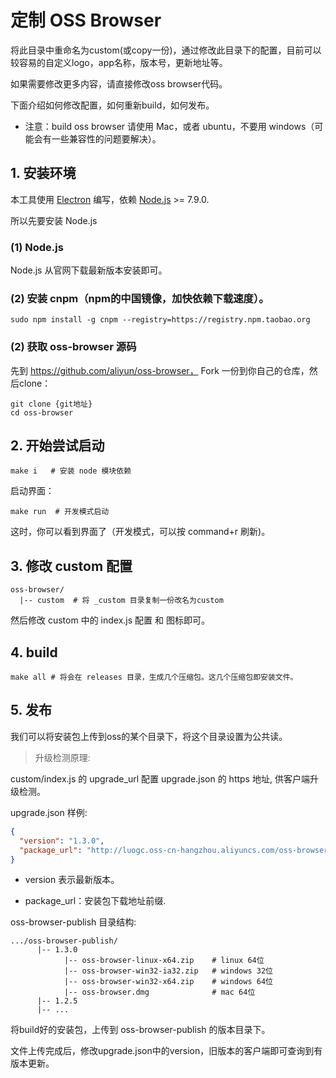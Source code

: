 # 定制 OSS Browser

将此目录中重命名为custom(或copy一份)，通过修改此目录下的配置，目前可以较容易的自定义logo，app名称，版本号，更新地址等。

如果需要修改更多内容，请直接修改oss browser代码。

下面介绍如何修改配置，如何重新build，如何发布。

* 注意：build oss browser 请使用 Mac，或者 ubuntu，不要用 windows（可能会有一些兼容性的问题要解决）。 

## 1. 安装环境

本工具使用 [Electron](https://electron.atom.io/) 编写，依赖 [Node.js](https://nodejs.org) >= 7.9.0.

所以先要安装 Node.js

### (1) Node.js

Node.js 从官网下载最新版本安装即可。

### (2) 安装 cnpm（npm的中国镜像，加快依赖下载速度）。

```
sudo npm install -g cnpm --registry=https://registry.npm.taobao.org
```

### (2) 获取 oss-browser 源码

先到 https://github.com/aliyun/oss-browser， Fork 一份到你自己的仓库，然后clone：

```
git clone {git地址}
cd oss-browser
```

## 2. 开始尝试启动

```
make i   # 安装 node 模块依赖
```

启动界面：
```
make run  # 开发模式启动
```

这时，你可以看到界面了（开发模式，可以按 command+r 刷新)。


## 3. 修改 custom 配置

```
oss-browser/
  |-- custom  # 将 _custom 目录复制一份改名为custom
```

然后修改 custom 中的 index.js 配置 和 图标即可。

## 4. build

```
make all # 将会在 releases 目录，生成几个压缩包。这几个压缩包即安装文件。
```

## 5. 发布

我们可以将安装包上传到oss的某个目录下，将这个目录设置为公共读。

> 升级检测原理:

custom/index.js 的 upgrade_url 配置 upgrade.json 的 https 地址, 供客户端升级检测。

upgrade.json 样例:

```json
{
  "version": "1.3.0", 
  "package_url": "http://luogc.oss-cn-hangzhou.aliyuncs.com/oss-browser-publish/"
}
```

* version 表示最新版本。

* package_url：安装包下载地址前缀.

oss-browser-publish 目录结构:
```
.../oss-browser-publish/
      |-- 1.3.0
            |-- oss-browser-linux-x64.zip    # linux 64位
            |-- oss-browser-win32-ia32.zip   # windows 32位
            |-- oss-browser-win32-x64.zip    # windows 64位
            |-- oss-browser.dmg              # mac 64位
      |-- 1.2.5
      |-- ...
```


将build好的安装包，上传到 oss-browser-publish 的版本目录下。

文件上传完成后，修改upgrade.json中的version，旧版本的客户端即可查询到有版本更新。
